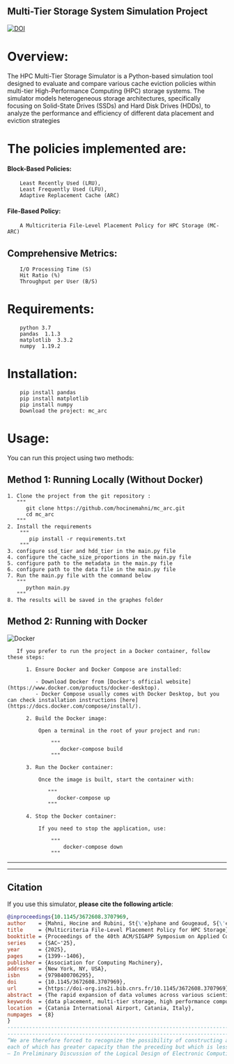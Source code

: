 
## Multi-Tier Storage System Simulation Project
[![DOI](https://img.shields.io/badge/DOI-10.1145%2F3672608.3707969-blue)](https://doi.org/10.1145/3672608.3707969)

# Overview: 
   The HPC Multi-Tier Storage Simulator is a Python-based simulation tool designed to evaluate and compare various cache eviction policies within multi-tier High-Performance Computing (HPC) storage systems. The simulator models heterogeneous storage architectures, specifically focusing on Solid-State Drives (SSDs) and Hard Disk Drives (HDDs), to analyze the performance and efficiency of different data placement and eviction strategies



# The policies implemented are: 

#### Block-Based Policies:
        Least Recently Used (LRU),
        Least Frequently Used (LFU),
        Adaptive Replacement Cache (ARC)
#### File-Based Policy:
        A Multicriteria File-Level Placement Policy for HPC Storage (MC-ARC)
               
## Comprehensive Metrics:

        I/O Processing Time (S)
        Hit Ratio (%)
        Throughput per User (B/S)   
# Requirements:   
        python 3.7
        pandas  1.1.3
        matplotlib  3.3.2
        numpy  1.19.2
        
# Installation:
        pip install pandas
        pip install matplotlib
        pip install numpy
        Download the project: mc_arc
 
  # Usage:  
  You can run this project using two methods:

  ## Method 1: Running Locally (Without Docker)
    1. Clone the project from the git repository :
       """
          git clone https://github.com/hocinemahni/mc_arc.git
          cd mc_arc
       """
    2. Install the requirements
        """
           pip install -r requirements.txt
        """
    3. configure ssd_tier and hdd_tier in the main.py file
    4. configure the cache_size_proportions in the main.py file
    5. configure path to the metadata in the main.py file
    6. configure path to the data file in the main.py file 
    7. Run the main.py file with the command below
       """
          python main.py
       """
    8. The results will be saved in the graphes folder
            
  ## Method 2: Running with Docker
  ![Docker](utils/Docker.png)

       If you prefer to run the project in a Docker container, follow these steps:

          1. Ensure Docker and Docker Compose are installed:

             - Download Docker from [Docker's official website](https://www.docker.com/products/docker-desktop).
             - Docker Compose usually comes with Docker Desktop, but you can check installation instructions [here](https://docs.docker.com/compose/install/).

          2. Build the Docker image:

              Open a terminal in the root of your project and run:

                  """
                     docker-compose build
                  """

          3. Run the Docker container:

              Once the image is built, start the container with:

                 """
                    docker-compose up
                 """

          4. Stop the Docker container:

              If you need to stop the application, use:

                  """
                      docker-compose down
                  """
---------------------------------------------------------------------------------------------------------------------------------------------
---------------------------------------------------------------------------------------------------------------------------------------------
## Citation

If you use this simulator, **please cite the following article**:

```bibtex
@inproceedings{10.1145/3672608.3707969,
author    = {Mahni, Hocine and Rubini, St{\'e}phane and Gougeaud, S{\'e}bastien and Deniel, Philippe and Boukhobza, Jalil},
title     = {Multicriteria File-Level Placement Policy for HPC Storage},
booktitle = {Proceedings of the 40th ACM/SIGAPP Symposium on Applied Computing},
series    = {SAC~'25},
year      = {2025},
pages     = {1399--1406},
publisher = {Association for Computing Machinery},
address   = {New York, NY, USA},
isbn      = {9798400706295},
doi       = {10.1145/3672608.3707969},
url       = {https://doi-org.ins2i.bib.cnrs.fr/10.1145/3672608.3707969},
abstract  = {The rapid expansion of data volumes across various scientific and technical fields, along with the development of exascale computing in the high performance computing (HPC) domain, continually challenge existing storage systems. These systems typically consist of heterogeneous multi-tier storage architectures, ranging from high-speed solid-state drives (SSDs) tier with limited storage capacity to slower magnetic tapes tier with larger storage capacity. A significant challenge in HPC storage systems is the effective placement and migration of data across different storage levels. Current strategies, such as those implemented in parallel file systems like Lustre, utilize hierarchical storage management (HSM) solutions such as the Robinhood Policy Engine, which operate at the file granularity level for data eviction policies. In contrast, traditional caching policies work at the block level. This mismatch of granularity makes it difficult to adopt traditional eviction policies to those HSM. This study introduces a new multi-criteria file-level eviction policy incorporating frequency and recency of access, file lifetime, and a fairness criterion. Our policy reduces I/O processing times by average of 30\% for tested workloads and improves the hit ratio by 56.43\% on average, outperforming block-based cache replacement policies such as LRU, LFU, and ARC.},
keywords  = {data placement, multi-tier storage, high performance computing, ARC, HSM, storage cache, eviction policy},
location  = {Catania International Airport, Catania, Italy},
numpages  = {8}
}
---------------------------------------------------------------------------------------------------------------------------------------------
---------------------------------------------------------------------------------------------------------------------------------------------
“We are therefore forced to recognize the possibility of constructing a hierarchy of memories,
each of which has greater capacity than the preceding but which is less quickly accessible.”
— In Preliminary Discussion of the Logical Design of Electronic Computing Instrument, 28 June 1946
